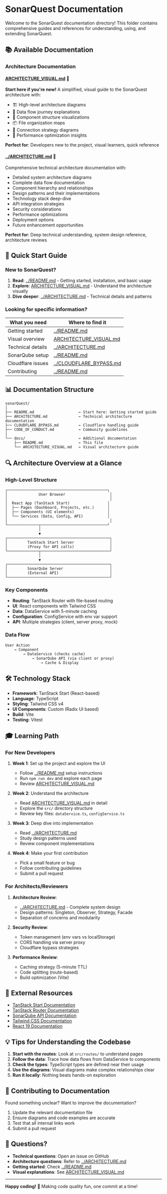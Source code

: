 # SonarQuest Documentation

Welcome to the SonarQuest documentation directory! This folder contains comprehensive guides and references for understanding, using, and extending SonarQuest.

## 📚 Available Documentation

### Architecture Documentation

#### [ARCHITECTURE_VISUAL.md](./ARCHITECTURE_VISUAL.md) 🎨
**Start here if you're new!** A simplified, visual guide to the SonarQuest architecture with:
- 🏗️ High-level architecture diagrams
- 🔄 Data flow journey explanations
- 🎨 Component structure visualizations
- 📦 File organization maps
- 🔌 Connection strategy diagrams
- 🚀 Performance optimization insights

**Perfect for**: Developers new to the project, visual learners, quick reference

#### [../ARCHITECTURE.md](../ARCHITECTURE.md) 📖
Comprehensive technical architecture documentation with:
- Detailed system architecture diagrams
- Complete data flow documentation
- Component hierarchy and relationships
- Design patterns and their implementations
- Technology stack deep-dive
- API integration strategies
- Security considerations
- Performance optimizations
- Deployment options
- Future enhancement opportunities

**Perfect for**: Deep technical understanding, system design reference, architecture reviews

## 🎯 Quick Start Guide

### New to SonarQuest?

1. **Read**: [../README.md](../README.md) - Getting started, installation, and basic usage
2. **Explore**: [ARCHITECTURE_VISUAL.md](./ARCHITECTURE_VISUAL.md) - Understand the architecture visually
3. **Dive deeper**: [../ARCHITECTURE.md](../ARCHITECTURE.md) - Technical details and patterns

### Looking for specific information?

| What you need | Where to find it |
|---------------|------------------|
| Getting started | [../README.md](../README.md) |
| Visual overview | [ARCHITECTURE_VISUAL.md](./ARCHITECTURE_VISUAL.md) |
| Technical details | [../ARCHITECTURE.md](../ARCHITECTURE.md) |
| SonarQube setup | [../README.md](../README.md#sonarqube-integration-) |
| Cloudflare issues | [../CLOUDFLARE_BYPASS.md](../CLOUDFLARE_BYPASS.md) |
| Contributing | [../README.md](../README.md#development-) |

## 📊 Documentation Structure

```
sonarQuest/
│
├── README.md                    ← Start here: Getting started guide
├── ARCHITECTURE.md              ← Technical architecture documentation
├── CLOUDFLARE_BYPASS.md         ← Cloudflare handling guide
├── CODE_OF_CONDUCT.md           ← Community guidelines
│
└── docs/                        ← Additional documentation
    ├── README.md                ← This file
    └── ARCHITECTURE_VISUAL.md   ← Visual architecture guide
```

## 🔍 Architecture Overview at a Glance

### High-Level Structure

```
┌─────────────────────────────────────────────┐
│              User Browser                    │
│                                              │
│  React App (TanStack Start)                 │
│  ├── Pages (Dashboard, Projects, etc.)      │
│  ├── Components (UI elements)               │
│  └── Services (Data, Config, API)           │
│                                              │
└──────────────┬──────────────────────────────┘
               │
               ▼
┌──────────────────────────────────────────────┐
│         TanStack Start Server                │
│         (Proxy for API calls)                │
└──────────────┬───────────────────────────────┘
               │
               ▼
┌──────────────────────────────────────────────┐
│         SonarQube Server                     │
│         (External API)                       │
└──────────────────────────────────────────────┘
```

### Key Components

- **Routing**: TanStack Router with file-based routing
- **UI**: React components with Tailwind CSS
- **Data**: DataService with 5-minute caching
- **Configuration**: ConfigService with env var support
- **API**: Multiple strategies (client, server proxy, mock)

### Data Flow

```
User Action
    → Component
        → DataService (checks cache)
            → SonarQube API (via client or proxy)
                → Cache & Display
```

## 🛠️ Technology Stack

- **Framework**: TanStack Start (React-based)
- **Language**: TypeScript
- **Styling**: Tailwind CSS v4
- **UI Components**: Custom (Radix UI based)
- **Build**: Vite
- **Testing**: Vitest

## 🎓 Learning Path

### For New Developers

1. **Week 1**: Set up the project and explore the UI
   - Follow [../README.md](../README.md) setup instructions
   - Run `npm run dev` and explore each page
   - Review [ARCHITECTURE_VISUAL.md](./ARCHITECTURE_VISUAL.md)

2. **Week 2**: Understand the architecture
   - Read [ARCHITECTURE_VISUAL.md](./ARCHITECTURE_VISUAL.md) in detail
   - Explore the `src/` directory structure
   - Review key files: `dataService.ts`, `configService.ts`

3. **Week 3**: Deep dive into implementation
   - Read [../ARCHITECTURE.md](../ARCHITECTURE.md)
   - Study design patterns used
   - Review component implementations

4. **Week 4**: Make your first contribution
   - Pick a small feature or bug
   - Follow contributing guidelines
   - Submit a pull request

### For Architects/Reviewers

1. **Architecture Review**:
   - [../ARCHITECTURE.md](../ARCHITECTURE.md) - Complete system design
   - Design patterns: Singleton, Observer, Strategy, Facade
   - Separation of concerns and modularity

2. **Security Review**:
   - Token management (env vars vs localStorage)
   - CORS handling via server proxy
   - Cloudflare bypass strategies

3. **Performance Review**:
   - Caching strategy (5-minute TTL)
   - Code splitting (route-based)
   - Build optimization (Vite)

## 🔗 External Resources

- [TanStack Start Documentation](https://tanstack.com/start)
- [TanStack Router Documentation](https://tanstack.com/router)
- [SonarQube API Documentation](https://docs.sonarqube.org/latest/extend/web-api/)
- [Tailwind CSS Documentation](https://tailwindcss.com/docs)
- [React 19 Documentation](https://react.dev/)

## 💡 Tips for Understanding the Codebase

1. **Start with the routes**: Look at `src/routes/` to understand pages
2. **Follow the data**: Trace how data flows from DataService to components
3. **Check the types**: TypeScript types are defined near their usage
4. **Use the diagrams**: Visual diagrams make complex relationships clear
5. **Run it locally**: Nothing beats hands-on exploration

## 🤝 Contributing to Documentation

Found something unclear? Want to improve the documentation?

1. Update the relevant documentation file
2. Ensure diagrams and code examples are accurate
3. Test that all internal links work
4. Submit a pull request

## 📮 Questions?

- **Technical questions**: Open an issue on GitHub
- **Architecture questions**: Refer to [../ARCHITECTURE.md](../ARCHITECTURE.md)
- **Getting started**: Check [../README.md](../README.md)
- **Visual explanations**: See [ARCHITECTURE_VISUAL.md](./ARCHITECTURE_VISUAL.md)

---

**Happy coding!** 🚀 Making code quality fun, one commit at a time!
